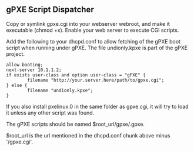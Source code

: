 gPXE Script Dispatcher
----------------------

Copy or symlink gpxe.cgi into your webserver webroot, and make it executable
(chmod +x). Enable your web server to execute CGI scripts.

Add the following to your dhcpd.conf to allow fetching of the gPXE boot
script when running under gPXE. The file undionly.kpxe is part of the gPXE
project.

    allow booting;
    next-server 10.1.1.2;
    if exists user-class and option user-class = "gPXE" {
            filename "http://your.server.here/path/to/gpxe.cgi";
    } else {
            filename "undionly.kpxe";
    }

If you also install pxelinux.0 in the same folder as gpxe.cgi, it will try
to load it unless any other script was found.

The gPXE scripts should be named $root_url/gpxe/<lowercase-mac-without-colons>.gpxe.

$root_url is the url mentioned in the dhcpd.conf chunk above minus
'/gpxe.cgi'.
